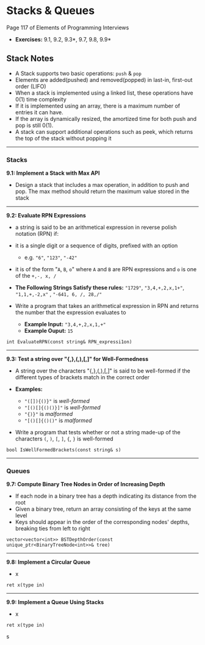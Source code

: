 # Stacks & Queues #
Page 117 of Elements of Programming Interviews

*   **Exercises:** 9.1, 9.2, 9.3*, 9.7, 9.8, 9.9*

## Stack Notes ##

*   A Stack supports two basic operations: `push` & `pop`
*   Elements are added(pushed) and removed(popped) in last-in, first-out order (LIFO)
*   When a stack is implemented using a linked list, these operations have 0(1) time complexity
*   If it is implemented using an array, there is a maximum number of entries it can have. 
*   If the array is dynamically resized, the amortized time for both push and pop is still 0(1).
*   A stack can support additional operations such as peek, which returns the top of the stack without popping it


---

### Stacks ###

**9.1: Implement a Stack with Max API**

*   Design a stack that includes a max operation, in addition to push and pop. The max method should return the maximum value stored in the stack


---

**9.2: Evaluate RPN Expressions**

*   a string is said to be an arithmetical expression in reverse polish notation (RPN) if:
*   it is a single digit or a sequence of digits, prefixed with an option 
    *   e.g. `"6"`, `"123"`, `"-42"`

*   it is of the form "`A`, `B`, `o`" where `A` and `B` are RPN expressions and `o` is one of the `+,-, x, /`

*   **The Following Strings Satisfy these rules:** `"1729"`, `"3,4,+,2,x,1+"`, `"1,1,+,-2,x"` , `"-641, 6, /, 28,/"`
*   Write a program that takes an arithmetical expression in RPN and returns the number that the expression evaluates to
    *   **Example Input:** `"3,4,+,2,x,1,+"`
    *   **Example Ouput:** `15`

`int EvaluateRPN(const string& RPN_expressi1on)`

---

**9.3: Test a string over "{,},(,),[,]" for Well-Formedness**

*   A string over the characters  "{,},(,),[,]" is said to be well-formed if the different types of brackets match in the correct order

*   **Examples:**
    *   `"([]){()}"` is _well-formed_
    *   `"[()[]{()()}]"` is _well-formed_
    *   `"{)}"` is _malformed_
    *   `"[()[]{()()"` is _malformed_

*   Write a program that tests whether or not a string made-up of the characters `(`, `)`, `[`, `]`, `{`, `}` is well-formed

`bool IsWellFormedBrackets(const string& s)`

---

### Queues ###

**9.7: Compute Binary Tree Nodes in Order of Increasing Depth**

*   If each node in a binary tree has a depth indicating its distance from the root
*   Given a binary tree, return an array consisting of the keys at the same level
*   Keys should appear in the order of the corresponding nodes' depths, breaking ties from left to right

`vector<vector<int>> BSTDepthOrder(const unique_ptr<BinaryTreeNode<int>>& tree)`

---

**9.8: Implement a Circular Queue**

*   x

`ret x(type in)`

---

**9.9: Implement a Queue Using Stacks**

*   x

`ret x(type in)`

s